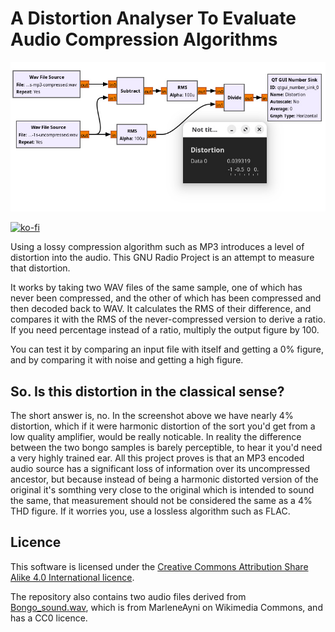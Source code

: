 # A Distortion Analyser To Evaluate Audio Compression Algorithms
![The analyser as seen in GNU Radio Companion](ratio-mp3-distortion-rms.jpg)

[![ko-fi](https://ko-fi.com/img/githubbutton_sm.svg)](https://ko-fi.com/B0B41FD5UE)

Using a lossy compression algorithm such as MP3 introduces a level of distortion into the audio. This GNU Radio Project is an attempt to measure that distortion.

It works by taking two WAV files of the same sample, one of which has never been compressed, and the other of which has been compressed and then decoded back to WAV. It calculates the RMS of their difference, and compares it with the RMS of the never-compressed version to derive a ratio. If you need  percentage instead of a ratio, multiply the output figure by 100.

You can test it by comparing an input file with itself and getting a 0% figure, and by comparing it with noise and getting a high figure.

## So. Is this distortion in the classical sense?

The short answer is, no. In the screenshot above we have nearly 4% distortion, which if it were harmonic distortion of the sort you'd get from a low quality amplifier, would be really noticable. In reality the difference between the two bongo samples is barely perceptible, to hear it you'd need a very highly trained ear. All this project proves is that an MP3 encoded audio source has a significant loss of information over its uncompressed ancestor, but because instead of being a harmonic distorted version of the original it's somthing very close to the original which is intended to sound the same, that measurement should not be considered the same as a 4% THD figure. If it worries you, use a lossless algorithm such as FLAC.

## Licence

This software is licensed under the [Creative Commons Attribution Share Alike 4.0 International licence](license.md).

The repository also contains two audio files derived from [Bongo_sound.wav](https://commons.wikimedia.org/wiki/File:Bongo_sound.wav), which is from MarleneAyni on Wikimedia Commons, and has a CC0 licence.
